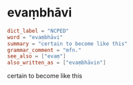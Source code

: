 # evaṃbhāvi

``` toml
dict_label = "NCPED"
word = "evaṃbhāvi"
summary = "certain to become like this"
grammar_comment = "mfn."
see_also = ["evaṃ"]
also_written_as = ["evaṃbhāvin"]
```

certain to become like this

